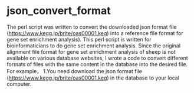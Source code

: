 # json_convert_format
The perl script was written to convert the downloaded json format file (https://www.kegg.jp/brite/oas00001.keg) into a reference file format for gene set enrichment analysis).
This perl script is written for bioinformaticians to do gene set enrichment analysis.
Since the original alignment file format for gene set enrichment analysis of sheep is not available on various database websites, I wrote a code to convert different formats of files with the same content in the database into the desired file.
For example，
1.You need download the json format file (https://www.kegg.jp/brite/oas00001.keg) in the database to your local computer.
